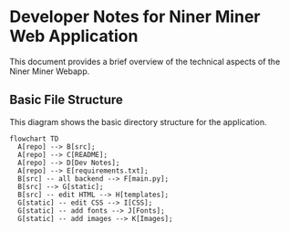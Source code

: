 # Developer Notes for Niner Miner Web Application
This document provides a brief overview of the technical aspects of
the Niner Miner Webapp.
## Basic File Structure
This diagram shows the basic directory structure for the application.

```mermaid
flowchart TD
  A[repo] --> B[src];
  A[repo] --> C[README];
  A[repo] --> D[Dev Notes];
  A[repo] --> E[requirements.txt];
  B[src] -- all backend --> F[main.py];
  B[src] --> G[static];
  B[src] -- edit HTML --> H[templates];
  G[static] -- edit CSS --> I[CSS];
  G[static] -- add fonts --> J[Fonts];
  G[static] -- add images --> K[Images];
```

